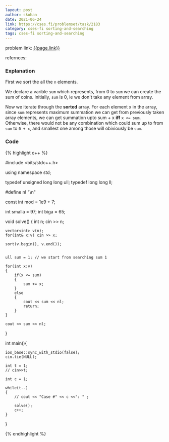 ```yaml
---
layout: post
author: skohan
date: 2021-06-24
link: https://cses.fi/problemset/task/2183
category: cses-fi sorting-and-searching
tags: cses-fi sorting-and-searching
---
```


problem link: [{{page.link}}]({{page.link}})

refernces: 


### Explanation

First we sort the all the `n` elements.

We declare a varible `sum` which represents, from 0 to `sum` we can create the sum of coins. 
Initially, `sum` is 0, ie we don't take any element from array.

Now we iterate through the **sorted** array. For each element x in the array, since `sum` represents maximum summation we can get from previously taken array elements, we can get summation upto sum + x **iff** `x <= sum`. Otherwise, there would not be any combination which could sum up to from `sum` to `0 + x`, and smallest one among those will obiviously be `sum`.



### Code


{% highlight c++ %}

#include <bits/stdc++.h>
 
using namespace std;
 
typedef unsigned long long ull;
typedef long long ll;

#define nl "\n"

const int mod = 1e9 + 7;

int smalla = 97;
int biga = 65;


void solve()
{
	int n; cin >> n;

	vector<int> v(n);
	for(int& x:v) cin >> x;

	sort(v.begin(), v.end());


	ull sum = 1; // we start from searching sum 1

	for(int x:v)
	{
		if(x <= sum)
		{
			sum += x;
		}
		else
		{
			cout << sum << nl;
			return;
		}
	}

	cout << sum << nl;

}
   
   
int main(){
 
    ios_base::sync_with_stdio(false);
    cin.tie(NULL);

    int t = 1;
    // cin>>t;

    int c = 1;

    while(t--)
    {
        // cout << "Case #" << c <<": " ;

        solve();
        c++;
    }
}

{% endhighlight %}